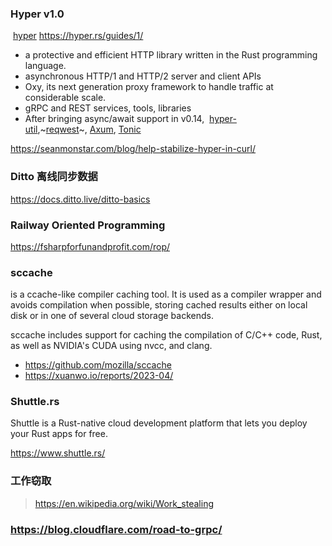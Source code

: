 ### Hyper v1.0

 [hyper](https://hyper.rs/)
https://hyper.rs/guides/1/

- a protective and efficient HTTP library written in the Rust programming language.
- asynchronous HTTP/1 and HTTP/2 server and client APIs
- Oxy, its next generation proxy framework to handle traffic at considerable scale.
- gRPC and REST services, tools, libraries
- After bringing async/await support in v0.14,  [hyper-util](https://github.com/hyperium/hyper-util),~[reqwest](https://crates.io/crates/reqwest)~, [Axum](https://crates.io/crates/axum), [Tonic](https://crates.io/crates/tonic)

https://seanmonstar.com/blog/help-stabilize-hyper-in-curl/

### Ditto 离线同步数据
https://docs.ditto.live/ditto-basics

### Railway Oriented Programming
https://fsharpforfunandprofit.com/rop/


### sccache 
is a ccache-like compiler caching tool. It is used as a compiler wrapper and avoids compilation when possible, storing cached results either on local disk or in one of several cloud storage backends.

sccache includes support for caching the compilation of C/C++ code, Rust, as well as NVIDIA's CUDA using nvcc, and clang.

- https://github.com/mozilla/sccache
- https://xuanwo.io/reports/2023-04/

### Shuttle.rs
Shuttle is a Rust-native cloud development platform that lets you deploy your Rust apps for free.

 https://www.shuttle.rs/

 ### 工作窃取

 > https://en.wikipedia.org/wiki/Work_stealing

 ### https://blog.cloudflare.com/road-to-grpc/